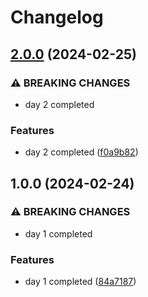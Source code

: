 # Changelog

## [2.0.0](https://github.com/sergiorgiraldo/AdventOfCode2018/compare/v1.0.0...v2.0.0) (2024-02-25)


### ⚠ BREAKING CHANGES

* day 2 completed

### Features

* day 2 completed ([f0a9b82](https://github.com/sergiorgiraldo/AdventOfCode2018/commit/f0a9b822a7548b87fd9f9da367d305dd542dc381))

## 1.0.0 (2024-02-24)


### ⚠ BREAKING CHANGES

* day 1 completed

### Features

* day 1 completed ([84a7187](https://github.com/sergiorgiraldo/AdventOfCode2018/commit/84a71873a7b2bcf1bf7925d4328ea8df55e7df39))
